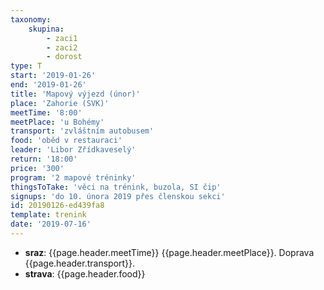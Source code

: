 ```yaml
---
taxonomy:
    skupina:
        - zaci1
        - zaci2
        - dorost
type: T
start: '2019-01-26'
end: '2019-01-26'
title: 'Mapový výjezd (únor)'
place: 'Zahorie (SVK)'
meetTime: '8:00'
meetPlace: 'u Bohémy'
transport: 'zvláštním autobusem'
food: 'oběd v restauraci'
leader: 'Libor Zřídkaveselý'
return: '18:00'
price: '300'
program: '2 mapové tréninky'
thingsToTake: 'věci na trénink, buzola, SI čip'
signups: 'do 10. února 2019 přes členskou sekci'
id: 20190126-ed439fa8
template: trenink
date: '2019-07-16'
---
```

* **sraz**: {{page.header.meetTime}} {{page.header.meetPlace}}. Doprava {{page.header.transport}}.
* **strava**: {{page.header.food}}
